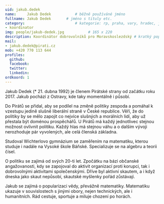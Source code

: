 ```yaml
---
uid: jakub.dedek
name:     Jakub Dedek      		# běžně používáné jméno
fullname: Jakub Dedek  		# jméno s tituly etc.
category:                 		# kategorie: rp, praha, vary, hradec, jmk, senat
- koordinator
img: people/jakub-dedek.jpg           # 165 x 220
description: Koordinátor dobrovolníků pro Moravskoslezdský # kratký popis, max 160 znaků
mail:
- jakub.dedek@pirati.cz
mob: +420 770 113 644
profiles:
  github:
  facebook:				
  twitter:
  linkedin: 
ordkoord: 1
---
```


Jakub Dedek (* 21. dubna 1992) je členem Pirátské strany od začátku roku 2017. Jakub pochází z Ostravy, kde taky momentálně i působí.

Do Pirátů se přidal, aby se podílel na změně politiky zespoda a pomáhal k vzestupu jedině slušně liberální straně v České republice. Věří, že do politiky by se mělo zapojit co nejvíce slušných a morálních lidí, aby už přestala být doménou prospěchářů. U Pirátů má každý jednotlivec stejnou možnost ovlivnit politiku. Každý hlas má stejnou váhu a o dalším vývoji nerozhoduje pár vyvolených, ale celá členská základna.

Studoval Wichterlovo gymnázium se zaměřením na matematiku, kterou studuje i nadále na Vysoké škole Báňské. Specializuje se na algebru a teorii čísel.

O politiku se zajímá od svých 20-ti let. Zpočátku na bázi občanské angažovanosti, kdy se zapojoval do aktivit organizací proti korupci, tak i dobrovolnými aktivitami společenskými. Dříve byl aktivní skautem, a i když dneska jako skaut nepůsobí, skautské myšlenky pořád zůstávají.

Jakub se zajímá o popularizaci vědy, převážně matematiky. Matematiku ukazuje v souvislostech s jinými obory, nejen technických, ale i humanitních. Rád cestuje, sportuje a miluje chození po horách.
